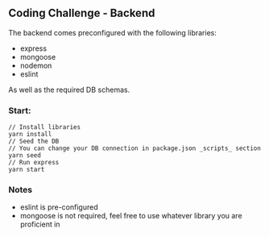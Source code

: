 ## Coding Challenge - Backend
The backend comes preconfigured with the following libraries:
* express
* mongoose
* nodemon
* eslint

As well as the required DB schemas.

### Start:

```
// Install libraries
yarn install
// Seed the DB
// You can change your DB connection in package.json _scripts_ section
yarn seed
// Run express
yarn start
```

### Notes

* eslint is pre-configured
* mongoose is not required, feel free to use whatever library you are proficient in